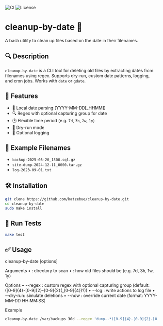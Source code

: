 ![CI](https://github.com/katzebue/cleanup-by-date/actions/workflows/ci.yml/badge.svg)
![License](https://img.shields.io/badge/license-MIT-blue.svg)

# cleanup-by-date 🧹

A bash utility to clean up files based on the date in their filenames.

## 🔍 Description

`cleanup-by-date` is a CLI tool for deleting old files by extracting dates from filenames using regex.
Supports dry-run, custom date patterns, logging, and cron jobs. Works with `date` or `gdate`.

## 🔧 Features

- 📅 Local date parsing (YYYY-MM-DD[_HHMM])
- 🔍 Regex with optional capturing group for date
- 🕒 Flexible time period (e.g. `7d`, `3h`, `2w`, `1y`)
- 🧪 Dry-run mode
- 📓 Optional logging

## 🏁 Example Filenames
- `backup-2025-05-20_1300.sql.gz`
- `site-dump-2024-12-11_0000.tar.gz`
- `log-2023-09-01.txt`

## 🛠 Installation

```bash
git clone https://github.com/katzebue/cleanup-by-date.git
cd cleanup-by-date
sudo make install
```

## 🧪 Run Tests

```bash
make test
```

## ✅ Usage

cleanup-by-date <path> <period> [options]

Arguments
•	<path>: directory to scan
•	<period>: how old files should be (e.g. 7d, 3h, 1w, 1y)

Options
•	--regex <regex>: custom regex with optional capturing group (default: ([0-9]{4}-[0-9]{2}-[0-9]{2}(_[0-9]{4})?))
•	--log <file>: write actions to log file
•	--dry-run: simulate deletions
•	--now <date>: override current date (format: YYYY-MM-DD HH:MM:SS)

Example

```bash
cleanup-by-date /var/backups 30d --regex 'dump-.*([0-9]{4}-[0-9]{2}-[0-9]{2}_[0-9]{4})\.sql' --log cleanup.log --dry-run
```
